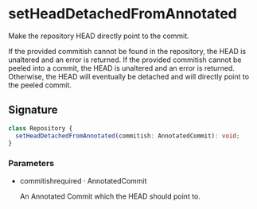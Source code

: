 # setHeadDetachedFromAnnotated

Make the repository HEAD directly point to the commit.

If the provided commitish cannot be found in the repository, the HEAD
is unaltered and an error is returned.
If the provided commitish cannot be peeled into a commit, the HEAD is
unaltered and an error is returned.
Otherwise, the HEAD will eventually be detached and will directly point
to the peeled commit.

## Signature

```ts
class Repository {
  setHeadDetachedFromAnnotated(commitish: AnnotatedCommit): void;
}
```

### Parameters

<ul class="param-ul">
  <li class="param-li param-li-root">
    <span class="param-name">commitish</span><span class="param-required">required</span>&nbsp;·&nbsp;<span class="param-type">AnnotatedCommit</span>
    <br>
    <p class="param-description">An Annotated Commit which the HEAD should point to.</p>
  </li>
</ul>